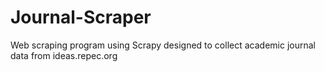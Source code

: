 # Journal-Scraper
Web scraping program using Scrapy designed to collect academic journal data from ideas.repec.org
